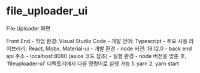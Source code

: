 # file_uploader_ui
File Uploader 화면


Front End
    - 작업 환경: Visual Studio Code
    - 개발 언어: Typescript
    - 주요 사용 라이브러리: React, Mobx, Material-ui
    - 개발 환경
        - node 버전: 18.12.0
        - back end api 주소
            - localhost:8080 (axios 코드 참조)
    - 실행 환경
        - node 버전을 맞춘 후, 'fileuploader-ui' 디렉토리에서 다음 명령어로 실행 가능
            1. yarn
            2. yarn start